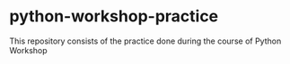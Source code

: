 # python-workshop-practice
This repository consists of the practice done during the course of Python Workshop
